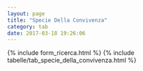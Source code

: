```yaml
---
layout: page
title: "Specie Della Convivenza"
category: tab
date: 2017-03-18 19:26:06
---
```


{% include form_ricerca.html %}
{% include tabelle/tab_specie_della_convivenza.html %}

